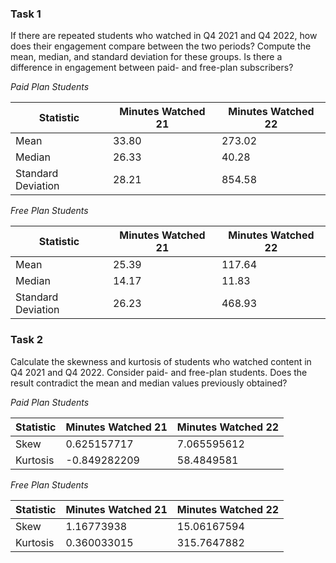 ### Task 1

If there are repeated students who watched in Q4 2021 and Q4 2022, how does their engagement compare between the two periods? Compute the mean, median, and standard deviation for these groups. Is there a difference in engagement between paid- and free-plan subscribers?

*Paid Plan Students*

| Statistic         | Minutes Watched 21  | Minutes Watched 22  |
|-------------------|---------------------|---------------------|
| Mean              | 33.80               | 273.02              |
| Median            | 26.33               | 40.28               |
| Standard Deviation| 28.21               | 854.58              |

*Free Plan Students*

| Statistic         | Minutes Watched 21  | Minutes Watched 22  |
|-------------------|---------------------|---------------------|
| Mean              | 25.39               | 117.64              |
| Median            | 14.17               | 11.83               |
| Standard Deviation| 26.23               | 468.93              |

### Task 2

Calculate the skewness and kurtosis of students who watched content in Q4 2021 and Q4 2022. Consider paid- and free-plan students. Does the result contradict the mean and median values previously obtained?

*Paid Plan Students*

| Statistic         | Minutes Watched 21  | Minutes Watched 22  |
|-------------------|---------------------|---------------------|
|Skew	              |0.625157717        	|7.065595612          |
|Kurtosis           |	-0.849282209      	|58.4849581           |

*Free Plan Students*

| Statistic         | Minutes Watched 21  | Minutes Watched 22  |
|-------------------|---------------------|---------------------|
| Skew              | 1.16773938          | 15.06167594         |
| Kurtosis          | 0.360033015	        | 315.7647882         |
